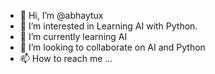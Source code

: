 - 👋 Hi, I’m @abhaytux
- 👀 I’m interested in Learning AI with Python.
- 🌱 I’m currently learning AI
- 💞️ I’m looking to collaborate on AI and Python
- 📫 How to reach me ...

<!---
abhaytux/abhaytux is a ✨ special ✨ repository because its `README.md` (this file) appears on your GitHub profile.
You can click the Preview link to take a look at your changes.
--->
